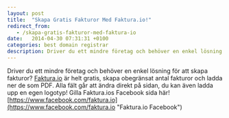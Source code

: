 ```yaml
---
layout: post
title:  "Skapa Gratis Fakturor Med Faktura.io!"
redirect_from:
   - /skapa-gratis-fakturor-med-faktura-io
date:   2014-04-30 07:31:31 +0100
categories: best domain registrar
description: Driver du ett mindre företag och behöver en enkel lösning för att skapa fakturor? Faktura.io är helt gratis, skapa obegränsat a
---
```


Driver du ett mindre företag och behöver en enkel lösning för att skapa fakturor? [Faktura.io](http://Faktura.io "Faktura.io") är helt gratis, skapa obegränsat antal fakturor och ladda ner de som PDF. Alla fält går att ändra direkt på sidan, du kan även ladda upp en egen logotyp! Gilla Faktura.ios Facebook sida här! [https://www.facebook.com/faktura.io](https://www.facebook.com/faktura.io "Faktura.io Facebook")